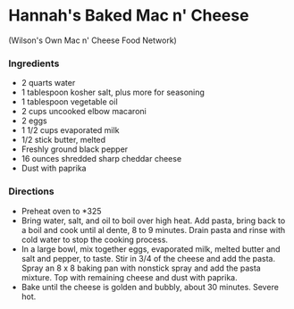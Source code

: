 # Hannah's Baked Mac n' Cheese 
(Wilson's Own Mac n' Cheese Food Network)

### Ingredients

- 2 quarts water
- 1 tablespoon kosher salt, plus more for seasoning
- 1 tablespoon vegetable oil
- 2 cups uncooked elbow macaroni
- 2 eggs
- 1 1/2 cups evaporated milk
- 1/2 stick butter, melted
- Freshly ground black pepper
- 16 ounces shredded sharp cheddar cheese
- Dust with paprika

### Directions

- Preheat oven to *325
- Bring water, salt, and oil to boil over high heat. Add pasta, bring back to a boil and cook until al dente, 8 to 9 minutes. Drain pasta and rinse with cold water to stop the cooking process.
- In a large bowl, mix together eggs, evaporated milk, melted butter and salt and pepper, to taste. Stir in 3/4 of the cheese and add the pasta. Spray an 8 x 8 baking pan with nonstick spray and add the pasta mixture. Top with remaining cheese and dust with paprika.
- Bake until the cheese is golden and bubbly, about 30 minutes. Severe hot.